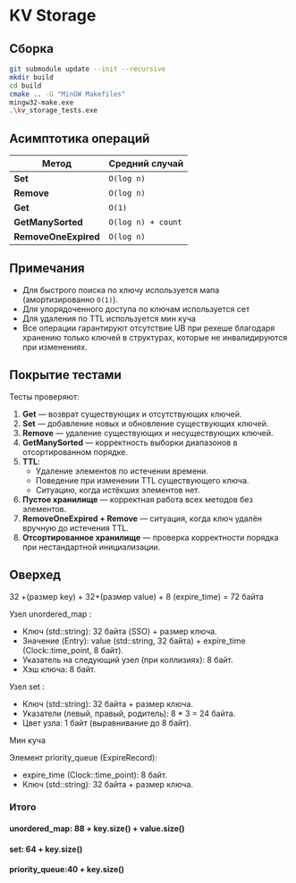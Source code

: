 # KV Storage

## Сборка

```bash
git submodule update --init --recursive
mkdir build
cd build
cmake .. -G "MinGW Makefiles"
mingw32-make.exe
.\kv_storage_tests.exe  
```


## Асимптотика операций

| Метод                | Средний случай        
|----------------------|-----------------------
| **Set**              | `O(log n)`
| **Remove**           | `O(log n)`
| **Get**              | `O(1)`
| **GetManySorted**    | `O(log n) + count`
| **RemoveOneExpired** | `O(log n)`


## Примечания

- Для быстрого поиска по ключу используется мапа (амортизированно `O(1)`).
- Для упорядоченного доступа по ключам используется сет
- Для удаления по TTL используется мин куча
- Все операции гарантируют отсутствие UB при рехеше благодаря хранению только ключей в структурах, которые не инвалидируются при изменениях.

## Покрытие тестами

Тесты проверяют:

1. **Get** — возврат существующих и отсутствующих ключей.
2. **Set** — добавление новых и обновление существующих ключей.
3. **Remove** — удаление существующих и несуществующих ключей.
4. **GetManySorted** — корректность выборки диапазонов в отсортированном порядке.
5. **TTL**:
   - Удаление элементов по истечении времени.
   - Поведение при изменении TTL существующего ключа.
   - Ситуацию, когда истёкших элементов нет.
6. **Пустое хранилище** — корректная работа всех методов без элементов.
7. **RemoveOneExpired + Remove** — ситуация, когда ключ удалён вручную до истечения TTL.
8. **Отсортированное хранилище** — проверка корректности порядка при нестандартной инициализации.


## Оверхед

32 +(размер key) + 32+(размер value) + 8 (expire_time) = 72 байта


Узел unordered_map :
- Ключ (std::string): 32 байта (SSO) + размер ключа.
- Значение (Entry): value (std::string, 32 байта) + expire_time (Clock::time_point, 8 байт).
- Указатель на следующий узел (при коллизиях): 8 байт.
- Хэш ключа: 8 байт.


Узел set :
- Ключ (std::string): 32 байта + размер ключа.
- Указатели (левый, правый, родитель): 8 * 3 = 24 байта.
- Цвет узла: 1 байт (выравнивание до 8 байт).


Мин куча 

Элемент priority_queue (ExpireRecord):
- expire_time (Clock::time_point): 8 байт.
- Ключ (std::string): 32 байта + размер ключа.
### Итого 

#### unordered_map: 88 + key.size() + value.size()

#### set:           64 + key.size() 

#### priority_queue:40 + key.size() 